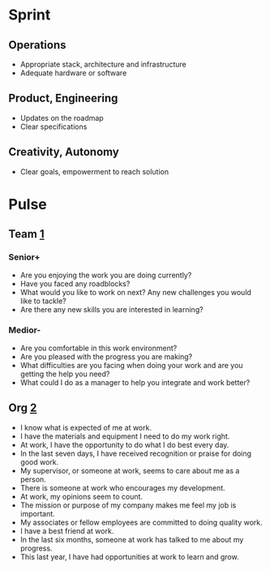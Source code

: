 # Sprint
## Operations
- Appropriate stack, architecture and infrastructure
- Adequate hardware or software
## Product, Engineering
- Updates on the roadmap
- Clear specifications
## Creativity, Autonomy
- Clear goals, empowerment to reach solution

# Pulse
## Team [1]
### Senior+
- Are you enjoying the work you are doing currently?
- Have you faced any roadblocks?
- What would you like to work on next? Any new challenges you would like to tackle?
- Are there any new skills you are interested in learning?
### Medior-
- Are you comfortable in this work environment?
- Are you pleased with the progress you are making?
- What difficulties are you facing when doing your work and are you getting the help you need?
- What could I do as a manager to help you integrate and work better?

## Org [2]
- I know what is expected of me at work.
- I have the materials and equipment I need to do my work right.
- At work, I have the opportunity to do what I do best every day.
- In the last seven days, I have received recognition or praise for doing good work.
- My supervisor, or someone at work, seems to care about me as a person.
- There is someone at work who encourages my development.
- At work, my opinions seem to count.
- The mission or purpose of my company makes me feel my job is important.
- My associates or fellow employees are committed to doing quality work.
- I have a best friend at work.
- In the last six months, someone at work has talked to me about my progress.
- This last year, I have had opportunities at work to learn and grow.

[1]: https://engagedly.com/enigneering-team-check-in-questionnaire-template/
[2]: https://www.gallup.com/workplace/356063/gallup-q12-employee-engagement-survey.aspx
